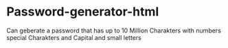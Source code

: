 # Password-generator-html
Can geberate a password that has up to 10 Million Charakters with numbers special Charakters and Capital and small letters
